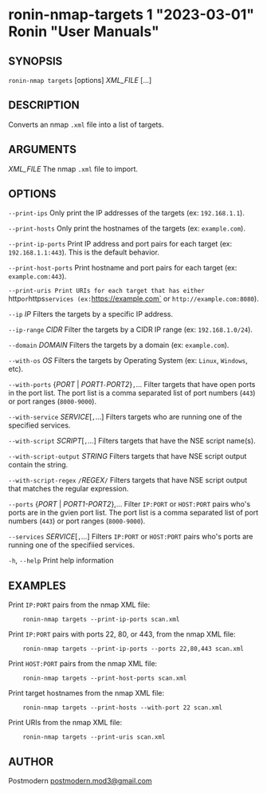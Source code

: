 # ronin-nmap-targets 1 "2023-03-01" Ronin "User Manuals"

## SYNOPSIS

`ronin-nmap targets` [options] *XML_FILE* [...]

## DESCRIPTION

Converts an nmap `.xml` file into a list of targets.

## ARGUMENTS

*XML_FILE*
  The nmap `.xml` file to import.

## OPTIONS

`--print-ips`
  Only print the IP addresses of the targets (ex: `192.168.1.1`).

`--print-hosts`
  Only print the hostnames of the targets (ex: `example.com`).

`--print-ip-ports`
  Print IP address and port pairs for each target (ex: `192.168.1.1:443`).
  This is the default behavior.

`--print-host-ports`
  Print hostname and port pairs for each target (ex: `example.com:443`).

`--print-uris
  Print URIs for each target that has either `http` or `https` services
  (ex: `https://example.com` or `http://example.com:8080`).

`--ip` *IP*
  Filters the targets by a specific IP address.

`--ip-range` *CIDR*
  Filter the targets by a CIDR IP range (ex: `192.168.1.0/24`).

`--domain` *DOMAIN*
  Filters the targets by a domain (ex: `example.com`).

`--with-os` *OS*
  Filters the targets by Operating System (ex: `Linux`, `Windows`, etc).

`--with-ports` {*PORT* \| *PORT1*`-`*PORT2*}`,`...
  Filter targets that have open ports in the port list.
  The port list is a comma separated list of port numbers (`443`) or port
  ranges (`8000-9000`).

`--with-service` *SERVICE*[`,`...]
  Filters targets who are running one of the specified services.

`--with-script` *SCRIPT*[`,`...]
  Filters targets that have the NSE script name(s).

`--with-script-output` *STRING*
  Filters targets that have NSE script output contain the string.

`--with-script-regex` `/`*REGEX*`/`
  Filters targets that have NSE script output that matches the regular
  expression.

`--ports` {*PORT* | *PORT1-PORT2*},...
  Filter `IP:PORT` or `HOST:PORT` pairs who's ports are in the gvien port list.
  The port list is a comma separated list of port numbers (`443`) or port
  ranges (`8000-9000`).

`--services` *SERVICE*[`,`...]
  Filters `IP:PORT` or `HOST:PORT` pairs who's ports are running one of the
  specifiied services.

`-h`, `--help`
  Print help information

## EXAMPLES

Print `IP:PORT` pairs from the nmap XML file:

        ronin-nmap targets --print-ip-ports scan.xml

Print `IP:PORT` pairs with ports 22, 80, or 443, from the nmap XML file:

        ronin-nmap targets --print-ip-ports --ports 22,80,443 scan.xml

Print `HOST:PORT` pairs from the nmap XML file:

        ronin-nmap targets --print-host-ports scan.xml

Print target hostnames from the nmap XML file:

        ronin-nmap targets --print-hosts --with-port 22 scan.xml

Print URIs from the nmap XML file:

        ronin-nmap targets --print-uris scan.xml

## AUTHOR

Postmodern <postmodern.mod3@gmail.com>

